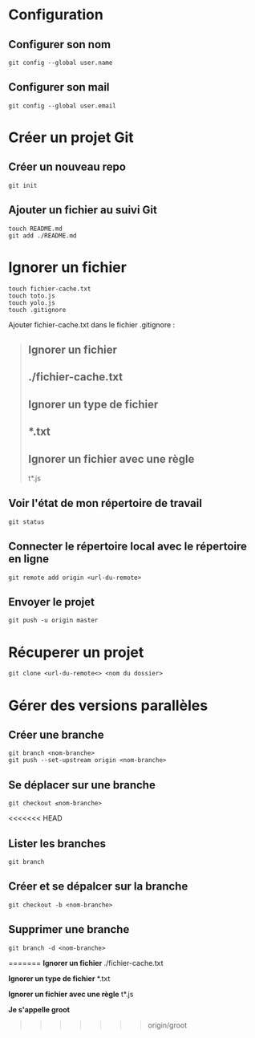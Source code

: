 # Configuration
## Configurer son nom 
````
git config --global user.name
````

## Configurer son mail 
````
git config --global user.email
````
# Créer un projet Git
## Créer un nouveau repo
```
git init
```

## Ajouter un fichier au suivi Git
````
touch README.md
git add ./README.md
````

# Ignorer un fichier
````
touch fichier-cache.txt
touch toto.js
touch yolo.js
touch .gitignore
````

Ajouter fichier-cache.txt dans le fichier .gitignore :

> **Ignorer un fichier**
> ---
> ./fichier-cache.txt
> ---
> **Ignorer un type de fichier**
> ---
> *.txt
> ---
> **Ignorer un fichier avec une règle**
> ---
> t*.js

## Voir l'état de mon répertoire de travail
````
git status
````

## Connecter le répertoire local avec le répertoire en ligne
````
git remote add origin <url-du-remote>
````

## Envoyer le projet 
````
git push -u origin master
````

# Récuperer un projet
````
git clone <url-du-remote<> <nom du dossier>
````

# Gérer des versions parallèles
## Créer une branche
````
git branch <nom-branche>
git push --set-upstream origin <nom-branche>
````

## Se déplacer sur une branche
````
git checkout ≤nom-branche>
````

<<<<<<< HEAD
## Lister les branches
````
git branch
````

## Créer et se dépalcer sur la branche
````
git checkout -b <nom-branche>
````

## Supprimer une branche
````
git branch -d <nom-branche>
````

=======
**Ignorer un fichier**
./fichier-cache.txt

**Ignorer un type de fichier**
*.txt

**Ignorer un fichier avec une règle**
t*.js

**Je s'appelle groot**
>>>>>>> origin/groot
